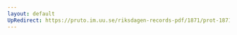 ```yaml
---
layout: default
UpRedirect: https://pruto.im.uu.se/riksdagen-records-pdf/1871/prot-1871-urtima-ak--930.pdf
---
```

